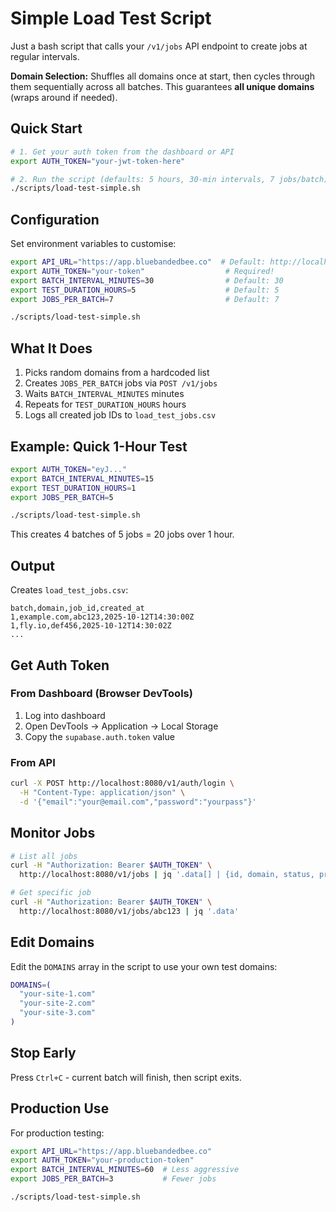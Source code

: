 # Simple Load Test Script

Just a bash script that calls your `/v1/jobs` API endpoint to create jobs at
regular intervals.

**Domain Selection:** Shuffles all domains once at start, then cycles through
them sequentially across all batches. This guarantees **all unique domains**
(wraps around if needed).

## Quick Start

```bash
# 1. Get your auth token from the dashboard or API
export AUTH_TOKEN="your-jwt-token-here"

# 2. Run the script (defaults: 5 hours, 30-min intervals, 7 jobs/batch)
./scripts/load-test-simple.sh
```

## Configuration

Set environment variables to customise:

```bash
export API_URL="https://app.bluebandedbee.co"  # Default: http://localhost:8080
export AUTH_TOKEN="your-token"                  # Required!
export BATCH_INTERVAL_MINUTES=30                # Default: 30
export TEST_DURATION_HOURS=5                    # Default: 5
export JOBS_PER_BATCH=7                         # Default: 7

./scripts/load-test-simple.sh
```

## What It Does

1. Picks random domains from a hardcoded list
2. Creates `JOBS_PER_BATCH` jobs via `POST /v1/jobs`
3. Waits `BATCH_INTERVAL_MINUTES` minutes
4. Repeats for `TEST_DURATION_HOURS` hours
5. Logs all created job IDs to `load_test_jobs.csv`

## Example: Quick 1-Hour Test

```bash
export AUTH_TOKEN="eyJ..."
export BATCH_INTERVAL_MINUTES=15
export TEST_DURATION_HOURS=1
export JOBS_PER_BATCH=5

./scripts/load-test-simple.sh
```

This creates 4 batches of 5 jobs = 20 jobs over 1 hour.

## Output

Creates `load_test_jobs.csv`:

```csv
batch,domain,job_id,created_at
1,example.com,abc123,2025-10-12T14:30:00Z
1,fly.io,def456,2025-10-12T14:30:02Z
...
```

## Get Auth Token

### From Dashboard (Browser DevTools)

1. Log into dashboard
2. Open DevTools → Application → Local Storage
3. Copy the `supabase.auth.token` value

### From API

```bash
curl -X POST http://localhost:8080/v1/auth/login \
  -H "Content-Type: application/json" \
  -d '{"email":"your@email.com","password":"yourpass"}'
```

## Monitor Jobs

```bash
# List all jobs
curl -H "Authorization: Bearer $AUTH_TOKEN" \
  http://localhost:8080/v1/jobs | jq '.data[] | {id, domain, status, progress}'

# Get specific job
curl -H "Authorization: Bearer $AUTH_TOKEN" \
  http://localhost:8080/v1/jobs/abc123 | jq '.data'
```

## Edit Domains

Edit the `DOMAINS` array in the script to use your own test domains:

```bash
DOMAINS=(
  "your-site-1.com"
  "your-site-2.com"
  "your-site-3.com"
)
```

## Stop Early

Press `Ctrl+C` - current batch will finish, then script exits.

## Production Use

For production testing:

```bash
export API_URL="https://app.bluebandedbee.co"
export AUTH_TOKEN="your-production-token"
export BATCH_INTERVAL_MINUTES=60  # Less aggressive
export JOBS_PER_BATCH=3           # Fewer jobs

./scripts/load-test-simple.sh
```
